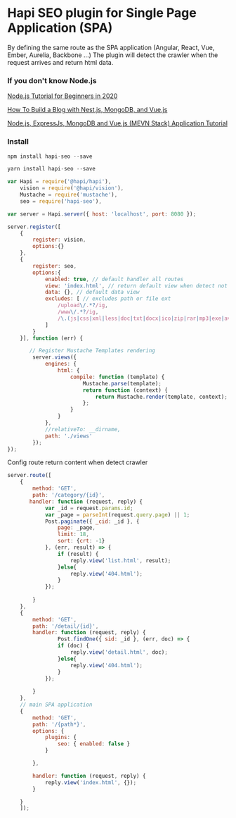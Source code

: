 # Hapi SEO plugin for Single Page Application (SPA)

By defining the same route as the SPA application (Angular, React, Vue, Ember, Aurelia, Backbone ...) The plugin will detect the crawler when the request arrives and return html data.

### If you don't know Node.js 

[Node.js Tutorial for Beginners in 2020](https://morioh.com/p/0907cef2141c)

[How To Build a Blog with Nest.js, MongoDB, and Vue.js](https://morioh.com/p/74ffc8a798bb)

[Node.js, ExpressJs, MongoDB and Vue.js (MEVN Stack) Application Tutorial](https://morioh.com/p/5f231039687e)

### Install

```js
npm install hapi-seo --save
```
```js 
yarn install hapi-seo --save
```

```js
var Hapi = require('@hapi/hapi'),    
    vision = require('@hapi/vision'),
    Mustache = require('mustache'),
    seo = require('hapi-seo'),

var server = Hapi.server({ host: 'localhost', port: 8080 });

server.register([
    {
        register: vision,
        options:{}
    }, 
    {
        register: seo,
        options:{
            enabled: true, // default handler all routes 
            view: 'index.html', // return default view when detect not a crawler 
            data: {}, // default data view 
            excludes: [ // excludes path or file ext
                /upload\/.*?/ig,
                /www\/.*?/ig,
                /\.(js|css|xml|less|doc|txt|docx|ico|zip|rar|mp3|exe|avi|mp4|mpg|mpeg|psd|ai|xsl|m4a|wmv|rss|ppt|flv|swf|dat|dmg|iso|m4v|torrent|gif|jpg|jpeg|tiff|png)$/ig
            ]
        }
    }], function (err) {

       // Register Mustache Templates rendering 
        server.views({
            engines: {
                html: {
                    compile: function (template) {
                        Mustache.parse(template);
                        return function (context) {
                            return Mustache.render(template, context);
                        };
                    }
                }
            },
            //relativeTo: __dirname,
            path: './views'
        });
});

```

Config route return content when detect crawler 

```js
server.route([
    {
        method: 'GET',
        path: '/category/{id}',
       handler: function (request, reply) {
            var _id = request.params.id;
            var _page = parseInt(request.query.page) || 1;
            Post.paginate({ _cid: _id }, {                        
                page: _page,
                limit: 18,
                sort: {crt: -1}
            }, (err, result) => {
                if (result) {
                    reply.view('list.html', result);
                }else{                    
                    reply.view('404.html');
                }
            });
            
        }
    },
    {
        method: 'GET',
        path: '/detail/{id}',
        handler: function (request, reply) {
                Post.findOne({ sid: _id }, (err, doc) => {
                if (doc) {
                    reply.view('detail.html', doc);
                }else{                    
                    reply.view('404.html');
                }
            });
                
        }
    },
    // main SPA application
    {
        method: 'GET',
        path: '/{path*}',
        options: {
            plugins: {
                seo: { enabled: false }
            }          

        },

        handler: function (request, reply) {
            reply.view('index.html', {});
        }

    }
    ]);
```